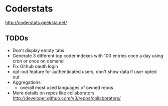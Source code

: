 # Coderstats

http://coderstats.geeksta.net/

## TODOs

* Don't display empty tabs
* Generate 3 different top coder indexes with 100 entries once a day using cron or once on demand
* Fix Github oauth login
* opt-out feature for authenticated users, don't show data if user opted out
* Aggregations:
    * overall most used languages of owned repos
* More details on repos like collaborators http://developer.github.com/v3/repos/collaborators/

